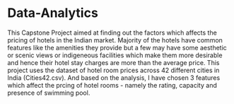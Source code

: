 # Data-Analytics

This Capstone Project aimed at finding out the factors which affects the pricing of hotels in the Indian market. Majority of the hotels have common features like the amenities they provide but a few may have some aesthetic or scenic views or indigeneous facilities which make them more desirable and hence their hotel stay charges are more than the average price. 
This project uses the dataset of hotel room prices across 42 different cities in India (Cities42.csv). And based on the analysis, I have chosen 3 features which affect the prcing of hotel rooms - namely the rating, capacity and presence of swimming pool.
